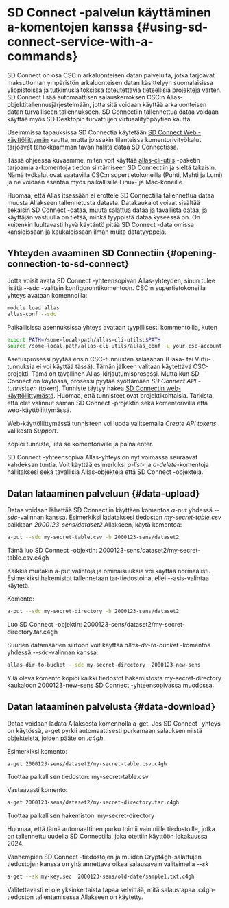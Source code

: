 # SD Connect -palvelun käyttäminen a-komentojen kanssa {#using-sd-connect-service-with-a-commands}

SD Connect on osa CSC:n arkaluonteisen datan palveluita, jotka tarjoavat maksuttoman ympäristön arkaluonteisen datan käsittelyyn suomalaisissa yliopistoissa ja tutkimuslaitoksissa toteutettavia tieteellisiä projekteja varten. SD Connect lisää automaattisen salauskerroksen CSC:n Allas-objektitallennusjärjestelmään, jotta sitä voidaan käyttää arkaluonteisen datan turvalliseen tallennukseen. SD Connectiin tallennettua dataa voidaan käyttää myös SD Desktopin turvattujen virtuaalityöpöytien kautta.

Useimmissa tapauksissa SD Connectia käytetään [SD Connect Web -käyttöliittymän](https://sd-connect.csc.fi) kautta, mutta joissakin tilanteissa komentorivityökalut tarjoavat tehokkaamman tavan hallita dataa SD Connectissa.

Tässä ohjeessa kuvaamme, miten voit käyttää [allas-cli-utils](https://github.com/CSCfi/allas-cli-utils) -paketin tarjoamia a-komentoja tiedon siirtämiseen SD Connectiin ja sieltä takaisin. Nämä työkalut ovat saatavilla CSC:n supertietokoneilla (Puhti, Mahti ja Lumi) ja ne voidaan asentaa myös paikallisille Linux- ja Mac-koneille.

Huomaa, että Allas itsessään ei erottele SD Connectilla tallennettua dataa muusta Allakseen tallennetusta datasta. Datakaukalot voivat sisältää sekaisin SD Connect -dataa, muuta salattua dataa ja tavallista dataa, ja käyttäjän vastuulla on tietää, minkä tyyppistä dataa kyseessä on. On kuitenkin luultavasti hyvä käytäntö pitää SD Connect -data omissa kansioissaan ja kaukaloissaan ilman muita datatyyppejä.

## Yhteyden avaaminen SD Connectiin {#opening-connection-to-sd-connect}

Jotta voisit avata SD Connect -yhteensopivan Allas-yhteyden, sinun tulee lisätä *--sdc* -valitsin konfigurointikomentoon. CSC:n supertietokoneilla yhteys avataan komennoilla:

```bash
module load allas
allas-conf --sdc
```

Paikallisissa asennuksissa yhteys avataan tyypillisesti kommentoilla, kuten

```bash
export PATH=/some-local-path/allas-cli-utils:$PATH
source /some-local-path/allas-cli-utils/allas_conf -u your-csc-account --sdc
```

Asetusprosessi pyytää ensin CSC-tunnusten salasanan (Haka- tai Virtu-tunnuksia ei voi käyttää tässä). Tämän jälkeen valitaan käytettävä CSC-projekti. Tämä on tavallinen Allas-kirjautumisprosessi. Mutta kun SD Connect on käytössä, prosessi pyytää syöttämään *SD Connect API -tunnisteen* (token). Tunniste täytyy hakea [SD Connectin web-käyttöliittymästä](https://sd-connect.csc.fi). Huomaa, että tunnisteet ovat projektikohtaisia. Tarkista, että olet valinnut saman SD Connect -projektin sekä komentorivillä että web-käyttöliittymässä.

Web-käyttöliittymässä tunnisteen voi luoda valitsemalla *Create API tokens* valikosta *Support*.

Kopioi tunniste, liitä se komentoriville ja paina enter.

SD Connect -yhteensopiva Allas-yhteys on nyt voimassa seuraavat kahdeksan tuntia. Voit käyttää esimerkiksi *a-list*- ja *a-delete*-komentoja hallitaksesi sekä tavallisia Allas-objekteja että SD Connect -objekteja.

## Datan lataaminen palveluun {#data-upload}

Dataa voidaan lähettää SD Connectiin käyttäen komentoa *a-put* yhdessä *--sdc*-valinnan kanssa.
Esimerkiksi ladataksesi tiedoston *my-secret-table.csv* paikkaan *2000123-sens/dataset2* Allakseen, käytä komentoa:

```bash
a-put --sdc my-secret-table.csv -b 2000123-sens/dataset2
```

Tämä luo SD Connect -objektin: 2000123-sens/dataset2/my-secret-table.csv.c4gh

Kaikkia muitakin a-put valintoja ja ominaisuuksia voi käyttää normaalisti. Esimerkiksi hakemistot tallennetaan tar-tiedostoina, ellei --asis-valintaa käytetä.

Komento:

```bash
a-put --sdc my-secret-directory -b 2000123-sens/dataset2
```

Luo SD Connect -objektin: 2000123-sens/dataset2/my-secret-directory.tar.c4gh

Suurien datamäärien siirtoon voit käyttää *allas-dir-to-bucket* -komentoa yhdessä *--sdc*-valinnan kanssa.

```bash
allas-dir-to-bucket --sdc my-secret-directory  2000123-new-sens
```

Yllä oleva komento kopioi kaikki tiedostot hakemistosta my-secret-directory kaukaloon 2000123-new-sens SD Connect -yhteensopivassa muodossa.

## Datan lataaminen palvelusta {#data-download}

Dataa voidaan ladata Allaksesta komennolla a-get. Jos SD Connect -yhteys on käytössä, a-get pyrkii automaattisesti purkamaan salauksen niistä objekteista, joiden pääte on *.c4gh*.

Esimerkiksi komento:

```bash
a-get 2000123-sens/dataset2/my-secret-table.csv.c4gh
```

Tuottaa paikallisen tiedoston: my-secret-table.csv

Vastaavasti komento:

```bash
a-get 2000123-sens/dataset2/my-secret-directory.tar.c4gh
```

Tuottaa paikallisen hakemiston: my-secret-directory

Huomaa, että tämä automaattinen purku toimii vain niille tiedostoille, jotka on tallennettu uudella SD Connectilla, joka otettiin käyttöön lokakuussa 2024.

Vanhempien SD Connect -tiedostojen ja muiden Crypt4gh-salattujen tiedostojen kanssa on yhä annettava oikea salausavain valitsimella *--sk*

```bash
a-get --sk my-key.sec  2000123-sens/old-date/sample1.txt.c4gh
```

Valitettavasti ei ole yksinkertaista tapaa selvittää, mitä salaustapaa .c4gh-tiedoston tallentamisessa Allakseen on käytetty.